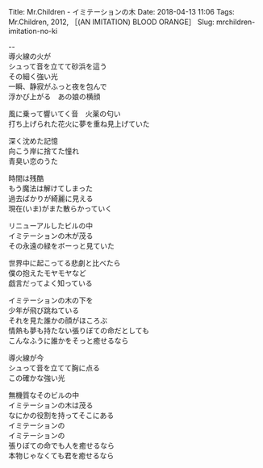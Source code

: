 Title: Mr.Children - イミテーションの木
Date: 2018-04-13 11:06
Tags: Mr.Children, 2012, ［(AN IMITATION) BLOOD ORANGE］
Slug: mrchildren-imitation-no-ki


--  
導火線の火が  
シュって音を立てて砂浜を這う  
その細く強い光  
一瞬、静寂がふっと夜を包んで  
浮かび上がる　あの娘の横顔  
  
風に乗って響いてく音　火薬の匂い  
打ち上げられた花火に夢を重ね見上げていた  
  
深く沈めた記憶  
向こう岸に捨てた憧れ  
青臭い恋のうた  
  
時間は残酷  
もう魔法は解けてしまった  
過去ばかりが綺麗に見える  
現在(いま)がまた散らかっていく  
  
リニューアルしたビルの中  
イミテーションの木が茂る  
その永遠の緑をボーっと見ていた  
  
世界中に起こってる悲劇と比べたら  
僕の抱えたモヤモヤなど  
戯言だってよく知っている  
  
イミテーションの木の下を  
少年が飛び跳ねている  
それを見た誰かの顔がほころぶ  
情熱も夢も持たない張りぼての命だとしても  
こんなふうに誰かをそっと癒せるなら  
  
導火線が今  
シュって音を立てて胸に点る  
この確かな強い光  
  
無機質なそのビルの中  
イミテーションの木は茂る  
なにかの役割を持ってそこにある  
イミテーションの  
イミテーションの  
張りぼての命でも人を癒せるなら  
本物じゃなくても君を癒せるなら  

